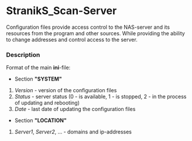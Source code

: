 # StranikS_Scan-Server
Configuration files provide access control to the NAS-server and its resources from the program and other sources. While providing the ability to change addresses and control access to the server.

### Description
Format of the main **ini**-file:
* Section **"SYSTEM"**
1. *Version* - version of the configuration files
2. *Status* - server status (0 - is available, 1 - is stopped, 2 - in the process of updating and rebooting)
3. *Date* - last date of updating the configuration files
* Section **"LOCATION"**
1. *Server1*, *Server2*, ... - domains and ip-addresses


